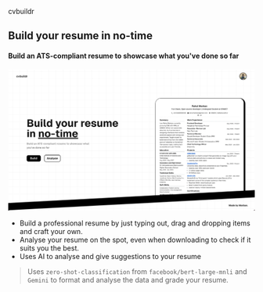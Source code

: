 cvbuildr
## Build your resume in no-time
#### Build an ATS-compliant resume to showcase what you've done so far

![alt text](image.png)

- Build a professional resume by just typing out, drag and dropping items and craft your own.
- Analyse your resume on the spot, even when downloading to check if it suits you the best.
- Uses AI to analyse and give suggestions to your resume

> Uses `zero-shot-classification` from `facebook/bert-large-mnli` and `Gemini` to format and analyse the data and grade your resume.